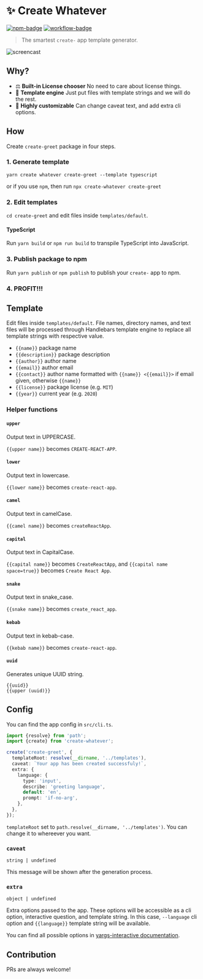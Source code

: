 # ✨ Create Whatever

[![npm-badge]][npm-url] [![workflow-badge]][workflow-url]

[npm-badge]: https://img.shields.io/npm/v/create-whatever.svg
[npm-url]: https://npmjs.org/package/create-whatever
[workflow-badge]: https://github.com/uetchy/create-whatever/workflows/create-whatever/badge.svg
[workflow-url]: https://github.com/uetchy/create-whatever/actions?workflow=create-whatever

> The smartest `create-` app template generator.

![screencast](https://raw.githubusercontent.com/uetchy/create-whatever/master/.github/assets/screencast.gif)

## Why?

- ⚖️ **Built-in License chooser** No need to care about license things.
- 🎩 **Template engine** Just put files with template strings and we will do the rest.
- 💄 **Highly customizable** Can change caveat text, and add extra cli options.

## How

Create `create-greet` package in four steps.

### 1. Generate template

```shell
yarn create whatever create-greet --template typescript
```

or if you use `npm`, then run `npx create-whatever create-greet`

### 2. Edit templates

`cd create-greet` and edit files inside `templates/default`.

#### TypeScript

Run `yarn build` or `npm run build` to transpile TypeScript into JavaScript.

### 3. Publish package to npm

Run `yarn publish` or `npm publish` to publish your `create-` app to npm.

### 4. PROFIT!!!

## Template

Edit files inside `templates/default`. File names, directory names, and text files will be processed through Handlebars template engine to replace all template strings with respective value.

- `{{name}}` package name
- `{{description}}` package description
- `{{author}}` author name
- `{{email}}` author email
- `{{contact}}` author name formatted with `{{name}} <{{email}}>` if email given, otherwise `{{name}}`
- `{{license}}` package license (e.g. `MIT`)
- `{{year}}` current year (e.g. `2020`)

### Helper functions

#### `upper`

Output text in UPPERCASE.

`{{upper name}}` becomes `CREATE-REACT-APP`.

#### `lower`

Output text in lowercase.

`{{lower name}}` becomes `create-react-app`.

#### `camel`

Output text in camelCase.

`{{camel name}}` becomes `createReactApp`.

#### `capital`

Output text in CapitalCase.

`{{capital name}}` becomes `CreateReactApp`, and `{{capital name space=true}}` becomes `Create React App`.

#### `snake`

Output text in snake_case.

`{{snake name}}` becomes `create_react_app`.

#### `kebab`

Output text in kebab-case.

`{{kebab name}}` becomes `create-react-app`.

#### `uuid`

Generates unique UUID string.

```
{{uuid}}
{{upper (uuid)}}
```

## Config

You can find the app config in `src/cli.ts`.

```ts
import {resolve} from 'path';
import {create} from 'create-whatever';

create('create-greet', {
  templateRoot: resolve(__dirname, '../templates'),
  caveat: `Your app has been created successfuly!`,
  extra: {
    language: {
      type: 'input',
      describe: 'greeting language',
      default: 'en',
      prompt: 'if-no-arg',
    },
  },
});
```

`templateRoot` set to `path.resolve(__dirname, '../templates')`. You can change it to whereever you want.

### `caveat`

`string | undefined`

This message will be shown after the generation process.

### `extra`

`object | undefined`

Extra options passed to the app. These options will be accessible as a cli option, interactive question, and template string. In this case, `--language` cli option and `{{language}}` template string will be available.

You can find all possible options in [yargs-interactive documentation](https://github.com/nanovazquez/yargs-interactive#options).

## Contribution

PRs are always welcome!
